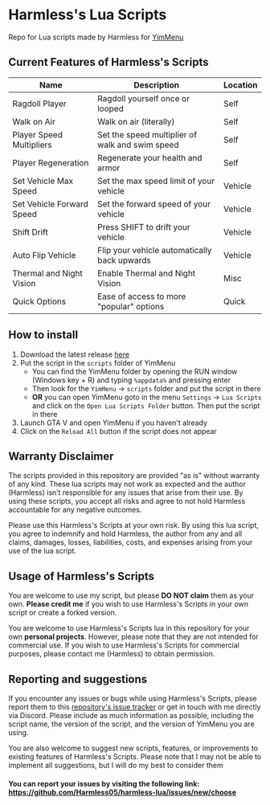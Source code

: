 # Harmless's Lua Scripts

Repo for Lua scripts made by Harmless for [YimMenu](https://github.com/YimMenu/YimMenu/)

## Current Features of Harmless's Scripts

| Name | Description | Location |
| ----------- | ----------- | ----------- |
| Ragdoll Player | Ragdoll yourself once or looped | Self |
| Walk on Air | Walk on air (literally) | Self |
| Player Speed Multipliers | Set the speed multiplier of walk and swim speed | Self |
| Player Regeneration | Regenerate your health and armor | Self |
| Set Vehicle Max Speed | Set the max speed limit of your vehicle | Vehicle |
| Set Vehicle Forward Speed | Set the forward speed of your vehicle | Vehicle |
| Shift Drift | Press SHIFT to drift your vehicle | Vehicle |
| Auto Flip Vehicle | Flip your vehicle automatically back upwards | Vehicle |
| Thermal and Night Vision | Enable Thermal and Night Vision | Misc |
| Quick Options | Ease of access to more "popular" options | Quick |

## How to install

1. Download the latest release [here](https://github.com/Harmless05/harmless-lua/releases/latest)
2. Put the script in the `scripts` folder of YimMenu
    - You can find the YimMenu folder by opening the RUN window (Windows key + R) and typing `%appdata%` and pressing enter
    - Then look for the `YimMenu` -> `scripts` folder and put the script in there
    - **OR** you can open YimMenu goto in the menu `Settings` -> `Lua Scripts` and click on the `Open Lua Scripts Folder` button. Then put the script in there
3. Launch GTA V and open YimMenu if you haven't already
4. Click on the `Reload All` button if the script does not appear

## Warranty Disclaimer

The scripts provided in this repository are provided "as is" without warranty of any kind. These lua scripts may not work as expected and the author (Harmless) isn’t responsible for any issues that arise from their use. By using these scripts, you accept all risks and agree to not hold Harmless accountable for any negative outcomes.

Please use this Harmless's Scripts at your own risk. By using this lua script, you agree to indemnify and hold Harmless, the author from any and all claims, damages, losses, liabilities, costs, and expenses arising from your use of the lua script.

## Usage of Harmless's Scripts

You are welcome to use my script, but please **DO NOT claim** them as your own. **Please credit me** if you wish to use Harmless's Scripts in your own script or create a forked version.

You are welcome to use Harmless's Scripts lua in this repository for your own **personal projects**. However, please note that they are not intended for commercial use. If you wish to use Harmless's Scripts for commercial purposes, please contact me (Harmless) to obtain permission.

## Reporting and suggestions

If you encounter any issues or bugs while using Harmless's Scripts, please report them to this [repository's issue tracker](https://github.com/Harmless05/harmless-lua/issues) or get in touch with me directly via Discord. Please include as much information as possible, including the script name, the version of the script, and the version of YimMenu you are using.

You are also welcome to suggest new scripts, features, or improvements to existing features of Harmless's Scripts. Please note that I may not be able to implement all suggestions, but I will do my best to consider them

#### You can report your issues by visiting the following link: <https://github.com/Harmless05/harmless-lua/issues/new/choose>
